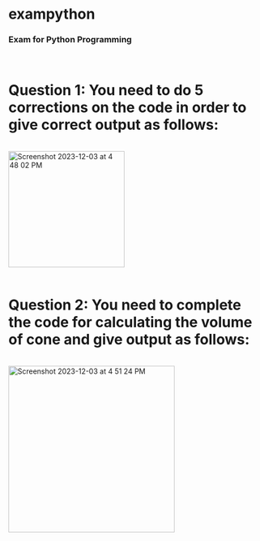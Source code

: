 # exampython
<h3>Exam for Python Programming</h3>
<br><h1>Question 1: You need to do 5 corrections on the code in order to give correct output as follows:</h1>
<br><img width="229" alt="Screenshot 2023-12-03 at 4 48 02 PM" src="https://github.com/kwongliik/exampython/assets/46083661/b37a4241-88b4-4833-8304-24afeb542946">
<br>
<br><h1>Question 2: You need to complete the code for calculating the volume of cone and give output as follows:</h1>
<br><img width="328" alt="Screenshot 2023-12-03 at 4 51 24 PM" src="https://github.com/kwongliik/exampython/assets/46083661/92a746dc-6378-4822-89b6-9ec80fb0b1d0">
<br>
